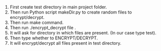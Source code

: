 1. First create test directory in main project folder.
2. Then run Python script makeDir.py to create random files to encrypt/decrypt.
3. Then run make command.
4. Then run ./encrypt_decrypt file .
5. It will ask for directory in which files are present. (In our case type test).
6. Then type whether to ENCRYPT/DECRYPT. 
7. It will encrypt/decrypt all files present in test directory.